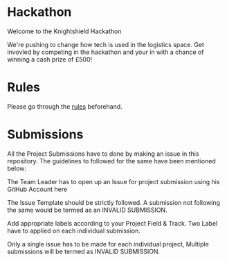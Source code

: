 # Hackathon
Welcome to the Knightshield Hackathon

We're pushing to change how tech is used in the logistics space.
Get invovled by competing in the hackathon and your in with a chance of winning a cash prize of £500!


# Rules

Please go through the [rules](rules.md) beforehand.

# Submissions 

All the Project Submissions have to done by making an issue in this repository. The guidelines to followed for the same have been mentioned below:

The Team Leader has to open up an Issue for project submission using his GitHub Account here

The Issue Template should be strictly followed. A submission not following the same would be termed as an INVALID SUBMISSION.

Add appropriate labels according to your Project Field & Track. Two Label have to applied on each individual submission.

Only a single issue has to be made for each individual project, Multiple submissions will be termed as INVALID SUBMISSION.
